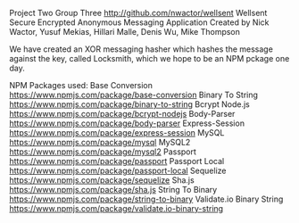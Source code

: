Project Two Group Three http://github.com/nwactor/wellsent
Wellsent Secure Encrypted Anonymous Messaging Application
Created by Nick Wactor, Yusuf Mekias, Hillari Malle, Denis Wu, Mike Thompson

We have created an XOR messaging hasher which hashes the message against the key, called Locksmith, which we hope to be an NPM pckage one day.


NPM Packages used:
Base Conversion https://www.npmjs.com/package/base-conversion
Binary To String https://www.npmjs.com/package/binary-to-string
Bcrypt Node.js https://www.npmjs.com/package/bcrypt-nodejs
Body-Parser https://www.npmjs.com/package/body-parser
Express-Session https://www.npmjs.com/package/express-session
MySQL https://www.npmjs.com/package/mysql
MySQL2 https://www.npmjs.com/package/mysql2
Passport https://www.npmjs.com/package/passport
Passport Local https://www.npmjs.com/package/passport-local
Sequelize https://www.npmjs.com/package/sequelize
Sha.js https://www.npmjs.com/package/sha.js
String To Binary https://www.npmjs.com/package/string-to-binary
Validate.io Binary String https://www.npmjs.com/package/validate.io-binary-string






